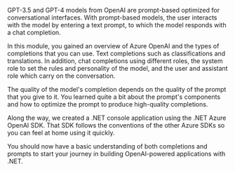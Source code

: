 GPT-3.5 and GPT-4 models from OpenAI are prompt-based optimized for conversational interfaces. With prompt-based models, the user interacts with the model by entering a text prompt, to which the model responds with a chat completion.

In this module, you gained an overview of Azure OpenAI and the types of completions that you can use. Text completions such as classifications and translations. In addition, chat completions using different roles, the system role to set the rules and personality of the model, and the user and assistant role which carry on the conversation.

The quality of the model's completion depends on the quality of the prompt that you give to it. You learned quite a bit about the prompt's components and how to optimize the prompt to produce high-quality completions.

Along the way, we created a .NET console application using the .NET Azure OpenAI SDK. That SDK follows the conventions of the other Azure SDKs so you can feel at home using it quickly.

You should now have a basic understanding of both completions and prompts to start your journey in building OpenAI-powered applications with .NET.
